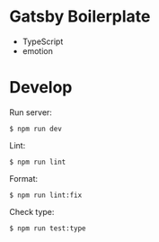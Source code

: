 # Gatsby Boilerplate

- TypeScript
- emotion

# Develop

Run server:

```
$ npm run dev
```

Lint:

```
$ npm run lint
```

Format:

```
$ npm run lint:fix
```

Check type:

```
$ npm run test:type
```
